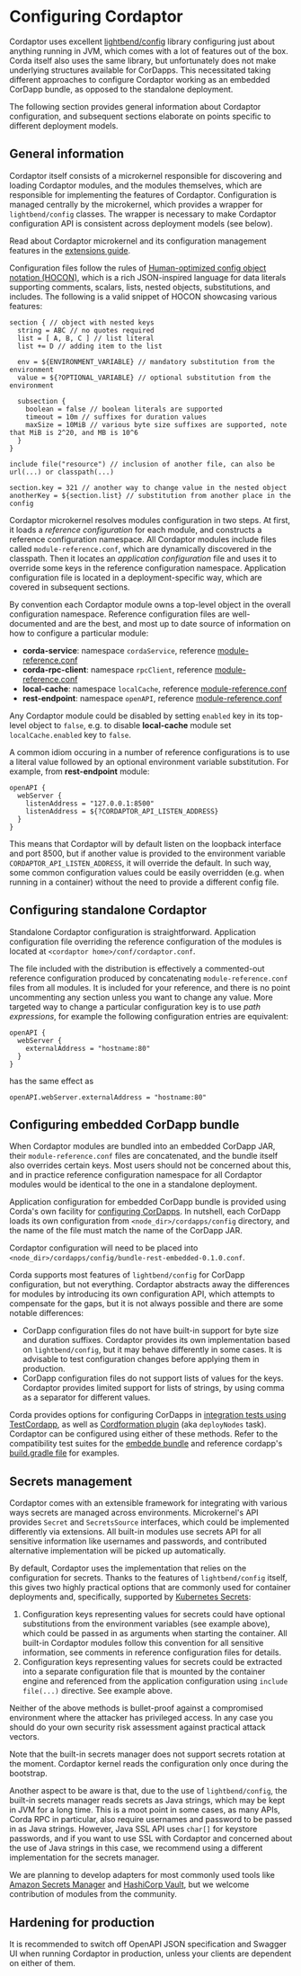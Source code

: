 # Configuring Cordaptor

Cordaptor uses excellent [lightbend/config](https://github.com/lightbend/config) library configuring
just about anything running in JVM, which comes with a lot of features out of the box. Corda itself also
uses the same library, but unfortunately does not make underlying structures available
for CorDapps. This necessitated taking different approaches to configure Cordaptor
working as an embedded CorDapp bundle, as opposed to the standalone deployment.

The following section provides general information about Cordaptor configuration, and subsequent sections
elaborate on points specific to different deployment models.

## General information

Cordaptor itself consists of a microkernel responsible for discovering and loading Cordaptor modules,
and the modules themselves, which are responsible for implementing the features of Cordaptor.
Configuration is managed centrally by the microkernel, which provides a wrapper for `lightbend/config` classes.
The wrapper is necessary to make Cordaptor configuration API is consistent across deployment models (see below).

Read about Cordaptor microkernel and its configuration management features in the [extensions guide](./extensions.md).

Configuration files follow the rules of
[Human-optimized config object notation (HOCON)](https://github.com/lightbend/config/blob/master/HOCON.md),
which is a rich JSON-inspired language for data literals supporting comments, scalars, lists, nested objects,
substitutions, and includes. The following is a valid snippet of HOCON showcasing various features:

```hocon
section { // object with nested keys
  string = ABC // no quotes required
  list = [ A, B, C ] // list literal
  list += D // adding item to the list

  env = ${ENVIRONMENT_VARIABLE} // mandatory substitution from the environment
  value = ${?OPTIONAL_VARIABLE} // optional substitution from the environment

  subsection {
    boolean = false // boolean literals are supported
    timeout = 10m // suffixes for duration values
    maxSize = 10MiB // various byte size suffixes are supported, note that MiB is 2^20, and MB is 10^6
  }
}

include file("resource") // inclusion of another file, can also be url(...) or classpath(...)

section.key = 321 // another way to change value in the nested object
anotherKey = ${section.list} // substitution from another place in the config
```

Cordaptor microkernel resolves modules configuration in two steps. At first, it loads a _reference
configuration_ for each module, and constructs a reference configuration namespace. All Cordaptor
modules include files called `module-reference.conf`, which are dynamically discovered in the classpath.
Then it locates an _application configuration_ file and uses it to override some keys
in the reference configuration namespace. Application configuration file is located in a deployment-specific
way, which are covered in subsequent sections.

By convention each Cordaptor module owns a top-level object in the overall configuration namespace. Reference
configuration files are well-documented and are the best, and most up to date source of information
on how to configure a particular module:
* **corda-service**: namespace `cordaService`, reference [module-reference.conf](../corda-service/src/main/resources/module-reference.conf)
* **corda-rpc-client**: namespace `rpcClient`, reference [module-reference.conf](../corda-rpc-client/src/main/resources/module-reference.conf)
* **local-cache**: namespace `localCache`, reference [module-reference.conf](../local-cache/src/main/resources/module-reference.conf)
* **rest-endpoint**: namespace `openAPI`, reference [module-reference.conf](../rest-endpoint/src/main/resources/module-reference.conf)

Any Cordaptor module could be disabled by setting `enabled` key in its top-level object to `false`, e.g.
to disable **local-cache** module set `localCache.enabled` key to `false`.

A common idiom occuring in a number of reference configurations is to use a literal value followed
by an optional environment variable substitution. For example, from **rest-endpoint** module:

```hocon
openAPI {
  webServer {
    listenAddress = "127.0.0.1:8500"
    listenAddress = ${?CORDAPTOR_API_LISTEN_ADDRESS}
  }
}
```

This means that Cordaptor will by default listen on the loopback interface and port 8500,
but if another value is provided to the environment variable `CORDAPTOR_API_LISTEN_ADDRESS`,
it will override the default. In such way, some common configuration values could be easily
overridden (e.g. when running in a container) without the need to provide a different config file.

## Configuring standalone Cordaptor

Standalone Cordaptor configuration is straightforward. Application configuration file
overriding the reference configuration of the modules is located at `<cordaptor home>/conf/cordaptor.conf`.

The file included with the distribution is effectively a commented-out reference configuration
produced by concatenating `module-reference.conf` files from all modules. It is included for your
reference, and there is no point uncommenting any section unless you want to change any value.
More targeted way to change a particular configuration key is to use _path expressions_, for example
the following configuration entries are equivalent:

```hocon
openAPI {
  webServer {
    externalAddress = "hostname:80"
  }
}
```

has the same effect as

```hocon
openAPI.webServer.externalAddress = "hostname:80"
```

## Configuring embedded CorDapp bundle

When Cordaptor modules are bundled into an embedded CorDapp JAR, their `module-reference.conf` files are
concatenated, and the bundle itself also overrides certain keys. Most users should not be concerned
about this, and in practice reference configuration namespace for all Cordaptor modules would be
identical to the one in a standalone deployment.

Application configuration for embedded CorDapp bundle is provided using Corda's own facility for
[configuring CorDapps](https://docs.corda.net/docs/corda-os/4.6/cordapp-build-systems.html#cordapp-configuration-files).
In nutshell, each CorDapp loads its own configuration from `<node_dir>/cordapps/config` directory, and
the name of the file must match the name of the CorDapp JAR.

Cordaptor configuration will need to be placed into `<node_dir>/cordapps/config/bundle-rest-embedded-0.1.0.conf`.

Corda supports most features of `lightbend/config` for CorDapp configuration, but not everything.
Cordaptor abstracts away the differences for modules by introducing its own configuration API,
which attempts to compensate for the gaps, but it is not always possible and there are some notable differences:
* CorDapp configuration files do not have built-in support for byte size and duration suffixes.
Cordaptor provides its own implementation based on `lightbend/config`, but it may behave
differently in some cases. It is advisable to test configuration changes before applying them in production.
* CorDapp configuration files do not support lists of values for the keys. Cordaptor provides
limited support for lists of strings, by using comma as a separator for different values.

Corda provides options for configuring CorDapps in
[integration tests using TestCordapp](https://api.corda.net/api/corda-os/4.5/html/api/kotlin/corda/net.corda.testing.node/-test-cordapp/with-config.html), as well as
[Cordformation plugin](https://docs.corda.net/docs/corda-os/4.6/cordapp-build-systems.html#using-cordapp-configuration-with-the-deploynodes-task)
(aka `deployNodes` task). Cordaptor can be configured using either of these methods. Refer
to the compatibility test suites for the [embedde bundle](../reference-cordapp/src/embeddedBundleTest)
and reference cordapp's [build.gradle file](../reference-cordapp/build.gradle) for examples.

## Secrets management

Cordaptor comes with an extensible framework for integrating with various ways secrets
are managed across environments. Microkernel's API provides `Secret` and `SecretsSource` interfaces,
which could be implemented differently via extensions. All built-in modules use secrets API
for all sensitive information like usernames and passwords, and contributed alternative implementation
will be picked up automatically.

By default, Cordaptor uses the implementation that relies on the configuration for secrets.
Thanks to the features of `lightbend/config` itself, this gives two highly practical options
that are commonly used for container deployments and, specifically, supported by
[Kubernetes Secrets](https://kubernetes.io/docs/concepts/configuration/secret/):
1. Configuration keys representing values for secrets could have optional substitutions from
the environment variables (see example above), which could be passed in as arguments when starting
the container. All built-in Cordaptor modules follow this convention for all sensitive information,
see comments in reference configuration files for details.
2. Configuration keys representing values for secrets could be extracted into a separate configuration
file that is mounted by the container engine and referenced from the application configuration using
`include file(...)` directive. See example above.

Neither of the above methods is bullet-proof against a compromised environment where the attacker
has privileged access. In any case you should do your own security risk assessment against practical
attack vectors.

Note that the built-in secrets manager does not support secrets rotation at the moment. Cordaptor
kernel reads the configuration only once during the bootstrap.

Another aspect to be aware is that, due to the use of `lightbend/config`,
the built-in secrets manager reads secrets as Java strings,
which may be kept in JVM for a long time. This is a moot point in some cases, as many APIs,
Corda RPC in particular, also require usernames and password to be passed in as Java strings.
However, Java SSL API uses `char[]` for keystore passwords, and if you want to use SSL with Cordaptor
and concerned about the use of Java strings in this case, we recommend using a different implementation
for the secrets manager.

We are planning to develop adapters for most commonly used tools like
[Amazon Secrets Manager](https://aws.amazon.com/secrets-manager/) and
[HashiCorp Vault](https://www.hashicorp.com/products/vault),
but we welcome contribution of modules from the community.

## Hardening for production

It is recommended to switch off OpenAPI JSON specification and Swagger UI when running Cordaptor in production,
unless your clients are dependent on either of them.
